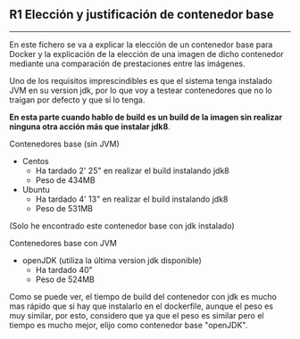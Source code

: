 ## R1 Elección y justificación de contenedor base

---

En este fichero se va a explicar la elección de un contenedor base para Docker y la explicación de la elección de una imagen de dicho contenedor mediante una comparación de prestaciones entre las imágenes.

Uno de los requisitos imprescindibles es que el sistema tenga instalado JVM en su version jdk, por lo que voy a testear contenedores que no lo traigan por defecto y que si lo tenga.

**En esta parte cuando hablo de build es un build de la imagen sin realizar ninguna otra acción más que instalar jdk8**.

Contenedores base (sin JVM)
  - Centos
    - Ha tardado 2' 25" en realizar el build instalando jdk8
    - Peso de 434MB
  - Ubuntu
    - Ha tardado 4' 13" en realizar el build instalando jdk8
    - Peso de 531MB

(Solo he encontrado este contenedor base con jdk instalado)

Contenedores base con JVM
  - openJDK (utiliza la última version jdk disponible)
    - Ha tardado 40"
    - Peso de 524MB

Como se puede ver, el tiempo de build del contenedor con jdk es mucho mas rápido que si hay que instalarlo en el dockerfile, aunque el peso es muy similar, por esto, considero que ya que el peso es similar pero el tiempo es mucho mejor, elijo como contenedor base "openJDK".